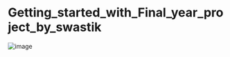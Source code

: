 # Getting_started_with_Final_year_project_by_swastik

![image](https://user-images.githubusercontent.com/68393994/145082420-35d8aea2-656d-4515-b17e-69b64cf1d04d.png)
